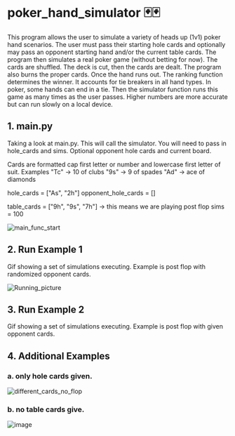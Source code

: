 # poker_hand_simulator 🃏🃏
This program allows the user to simulate a variety of heads up (1v1) poker hand scenarios. The user must pass their starting hole cards and optionally may pass an opponent starting hand and/or the current table cards.
The program then simulates a real poker game (without betting for now). The cards are shuffled. The deck is cut, then the cards are dealt. The program also burns the proper cards. Once the hand runs out. The ranking function determines the winner. It accounts for tie breakers in all hand types. In poker, some hands can end in a tie. Then the simulator function runs this game as many times as the user passes. Higher numbers are more accurate but can run slowly on a local device.

## 1. main.py
Taking a look at main.py. This will call the simulator. You will need to pass in hole_cards and sims. Optional opponent hole cards and current board.

Cards are formatted cap first letter or number and lowercase first letter of suit. Examples "Tc" -> 10 of clubs  "9s" -> 9 of spades   "Ad" -> ace of diamonds

hole_cards = ["As", "2h"]
opponent_hole_cards = []

table_cards = ["9h", "9s", "7h"]    -> this means we are playing post flop
sims = 100

![main_func_start](https://github.com/mdrum29/poker_hand_simulator/assets/96875916/e6fab87f-4013-4352-86ef-fef4e0fc0e8c)



## 2. Run Example 1
Gif showing a set of simulations executing. Example is post flop with randomized opponent cards.


![Running_picture](https://github.com/mdrum29/poker_hand_simulator/assets/96875916/7799699d-7424-4218-9f73-3eed7afdab0e)



## 3. Run Example 2 
Gif showing a set of simulations executing. Example is post flop with given opponent cards.

## 4. Additional Examples

### a. only hole cards given.
![different_cards_no_flop](https://github.com/mdrum29/poker_hand_simulator/assets/96875916/aa79993b-dc8d-4659-8cf8-3d3dede30dae)

### b. no table cards give.
![image](https://github.com/mdrum29/poker_hand_simulator/assets/96875916/33f009cb-c94b-4fbe-ae0c-52813a3138a1)

